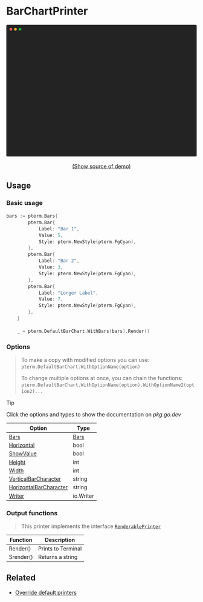 # BarChartPrinter

<!--
Replace all of the following strings with the current printer.
     barchart BarChart BarChartPrinter DefaultBarChart
-->

![BarChartPrinter Example](https://raw.githubusercontent.com/pterm/pterm/master/_examples/barchart/animation.svg)

<p align="center"><a href="https://github.com/gemini/pterm/blob/master/_examples/barchart/main.go" target="_blank">(Show source of demo)</a></p>

## Usage

### Basic usage

```go
bars := pterm.Bars{
		pterm.Bar{
			Label: "Bar 1",
			Value: 5,
			Style: pterm.NewStyle(pterm.FgCyan),
		},
		pterm.Bar{
			Label: "Bar 2",
			Value: 3,
			Style: pterm.NewStyle(pterm.FgCyan),
		},
		pterm.Bar{
			Label: "Longer Label",
			Value: 7,
			Style: pterm.NewStyle(pterm.FgCyan),
		},
	}

	_ = pterm.DefaultBarChart.WithBars(bars).Render()
```

### Options

> To make a copy with modified options you can use:
> `pterm.DefaultBarChart.WithOptionName(option)`
>
> To change multiple options at once, you can chain the functions:
> `pterm.DefaultBarChart.WithOptionName(option).WithOptionName2(option2)...`

> [!TIP]
> Click the options and types to show the documentation on _pkg.go.dev_

| Option                                                                                                     | Type                                                   |
| ---------------------------------------------------------------------------------------------------------- | ------------------------------------------------------ |
| [Bars](https://pkg.go.dev/github.com/gemini/pterm#BarChartPrinter.Bars)                                     | [Bars](https://pkg.go.dev/github.com/gemini/pterm#Bars) |
| [Horizontal](https://pkg.go.dev/github.com/gemini/pterm#BarChartPrinter.Horizontal)                         | bool                                                   |
| [ShowValue](https://pkg.go.dev/github.com/gemini/pterm#BarChartPrinter.ShowValue)                           | bool                                                   |
| [Height](https://pkg.go.dev/github.com/gemini/pterm#BarChartPrinter.Height)                                 | int                                                    |
| [Width](https://pkg.go.dev/github.com/gemini/pterm#BarChartPrinter.Width)                                   | int                                                    |
| [VerticalBarCharacter](https://pkg.go.dev/github.com/gemini/pterm#BarChartPrinter.VerticalBarCharacter)     | string                                                 |
| [HorizontalBarCharacter](https://pkg.go.dev/github.com/gemini/pterm#BarChartPrinter.HorizontalBarCharacter) | string                                                 |
| [Writer](https://pkg.go.dev/github.com/gemini/pterm#BarChartPrinter.WithWriter)                             | io.Writer                                              |

### Output functions

<!-- Remove comment of the correct interface -->

<!--
> This printer implements the interface [`TextPrinter`](https://github.com/gemini/pterm/blob/master/interface_text_printer.go)

|Function|Description|
|------|---------|
|Sprint(a ...interface{})|Returns a string|
|Sprintln(a ...interface{})|Returns a string with a new line at the end|
|Sprintf(format string, a ...interface{})|Returns a string, formatted according to a format specifier|
|Print(a ...interface{})|Prints to the terminal|
|Println(a ...interface{})|Prints to the terminal with a new line at the end|
|Printf(format string, a ...interface{})|Prints to the terminal, formatted according to a format specifier|
-->

> This printer implements the interface [`RenderablePrinter`](https://github.com/gemini/pterm/blob/master/interface_renderable_printer.go)

| Function  | Description        |
| --------- | ------------------ |
| Render()  | Prints to Terminal |
| Srender() | Returns a string   |

<!--
> This printer implements the interface [`LivePrinter`](https://github.com/gemini/pterm/blob/master/interface_live_printer.go)

|Function|Description|
|------|---------|
|Start()|Returns itself and possible errors|
|Stop()|Returns itself and possible errors|
|GenericStart()|Returns the started LivePrinter and possible errors|
|GenericStop()|Returns the stopped LivePrinter and possible errors|

> [!NOTE]
> The generic start and stop methods are only used to implement the printer into the interface.
> Use the normal `Start()` and `Stop()` methods if possible.
-->

## Related

- [Override default printers](docs/customizing/override-default-printer.md)
